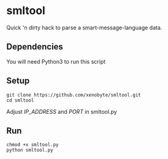 # smltool
Quick 'n dirty hack to parse a smart-message-language data.

## Dependencies
You will need Python3 to run this script

## Setup
```
git clone https://github.com/xenobyte/smltool.git
cd smltool
```

Adjust *IP_ADDRESS* and *PORT* in smltool.py

## Run
```
chmod +x smltool.py
python smltool.py
```
